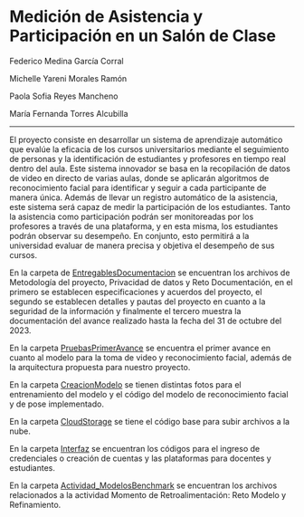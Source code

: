 # Medición de Asistencia y Participación en un Salón de Clase
Federico Medina García Corral

Michelle Yareni Morales Ramón

Paola Sofia Reyes Mancheno

María Fernanda Torres Alcubilla

---
El proyecto consiste en desarrollar un sistema de aprendizaje automático que evalúe la eficacia de los cursos universitarios mediante el seguimiento de personas y la identificación de estudiantes y profesores en tiempo real dentro del aula. Este sistema innovador se basa en la recopilación de datos de video en directo de varias aulas, donde se aplicarán algoritmos de reconocimiento facial para identificar y seguir a cada participante de manera única. Además de llevar un registro automático de la asistencia, este sistema será capaz de medir la participación de los estudiantes. Tanto la asistencia como participación podrán ser monitoreadas por los profesores a través de una plataforma, y en esta misma, los estudiantes podrán observar su desempeño. En conjunto, esto permitirá a la universidad evaluar de manera precisa y objetiva el desempeño de sus cursos.

En la carpeta de [EntregablesDocumentacion](EntregablesDocumentacion) se encuentran los archivos de Metodología del proyecto, Privacidad de datos y Reto Documentación, en el primero se establecen especificaciones y acuerdos del proyecto, el segundo se establecen detalles y pautas del proyecto en cuanto a la seguridad de la información y finalmente el tercero muestra la documentación del avance realizado hasta la fecha del 31 de octubre del 2023. 

En la carpeta [PruebasPrimerAvance](PruebasPrimerAvance) se encuentra el primer avance en cuanto al modelo para la toma de video y reconocimiento facial, además de la arquitectura propuesta para nuestro proyecto.

En la carpeta [CreacionModelo](CreacionModelo) se tienen distintas fotos para el entrenamiento del modelo y el código del modelo de reconocimiento facial y de pose implementado.  

En la carpeta [CloudStorage](CloudStorage) se tiene el código base para subir archivos a la nube.  

En la carpeta [Interfaz](Interfaz) se encuentran los códigos para el ingreso de credenciales o creación de cuentas y las plataformas para docentes y estudiantes.

En la carpeta [Actividad_ModelosBenchmark](Actividad_ModelosBenchmark) se encuentran los archivos relacionados a la actividad Momento de Retroalimentación: Reto Modelo y Refinamiento.
